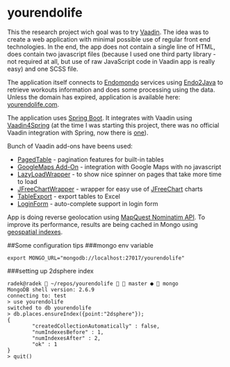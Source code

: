 # yourendolife
This the research project wich goal was to try [Vaadin](http://vaadin.com).
The idea was to create a web application with minimal possible use of regular front end technologies.
In the end, the app does not contain a single line of HTML, does contain two javascript files (because I used one third party library - not required at all, but use of raw JavaScript code in Vaadin app is really easy) and one SCSS file.

The application itself connects to [Endomondo](http://endomondo.com) services using [Endo2Java](https://github.com/MoOmEeN/endo2java) to retrieve workouts information and does some processing using the data. Unless the domain has expired, application is available here: [yourendolife.com](https://yourendolife.com).

The application uses [Spring Boot](http://projects.spring.io/spring-boot/). It integrates with Vaadin using [Vaadin4Spring](https://github.com/peholmst/vaadin4spring) (at the time I was starting this project, there was no official Vaadin integration with Spring, now there is [one](https://github.com/vaadin/spring)).

Bunch of Vaadin add-ons have beens used:
* [PagedTable](https://vaadin.com/directory#!addon/pagedtable) - pagination features for built-in tables
* [GoogleMaps Add-On](https://vaadin.com/directory#!addon/googlemaps-add-on) - integration with Google Maps with no javascript
* [LazyLoadWrapper](https://vaadin.com/directory#!addon/lazyloadwrapper) - to show nice spinner on pages that take more time to load
* [JFreeChartWrapper](https://vaadin.com/directory#!addon/jfreechart-wrapper-for-vaadin) - wrapper for easy use of 
[JFreeChart](http://www.jfree.org/jfreechart/) charts
* [TableExport](https://vaadin.com/directory#!addon/tableexport) - export tables to Excel
* [LoginForm](https://vaadin.com/directory#!addon/loginform) - auto-complete support in login form

App is doing reverse geolocation using [MapQuest Nominatim API](http://open.mapquestapi.com/nominatim/). To improve its performance, results are being cached in Mongo using [geospatial indexes](http://docs.mongodb.org/manual/core/geospatial-indexes/).

##Some configuration tips
###mongo env variable
```
export MONGO_URL="mongodb://localhost:27017/yourendolife"
```
###setting up 2dsphere index
```
radek@radek  ~/repos/yourendolife   master ●  mongo
MongoDB shell version: 2.6.9
connecting to: test
> use yourendolife
switched to db yourendolife
> db.places.ensureIndex({point:"2dsphere"});
{
        "createdCollectionAutomatically" : false,
        "numIndexesBefore" : 1,
        "numIndexesAfter" : 2,
        "ok" : 1
}
> quit()
```
